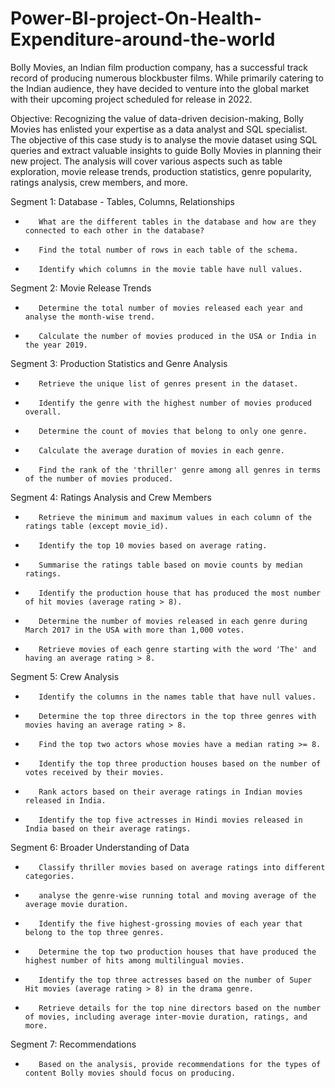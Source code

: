 # Power-BI-project-On-Health-Expenditure-around-the-world

Bolly Movies, an Indian film production company, has a successful track record of producing numerous blockbuster films. While primarily catering to the Indian audience, they have decided to venture into the global market with their upcoming project scheduled for release in 2022.
 
Objective:
Recognizing the value of data-driven decision-making, Bolly Movies has enlisted your expertise as a data analyst and SQL specialist. The objective of this case study is to analyse the movie dataset using SQL queries and extract valuable insights to guide Bolly Movies in planning their new project. The analysis will cover various aspects such as table exploration, movie release trends, production statistics, genre popularity, ratings analysis, crew members, and more.
 
Segment 1: Database - Tables, Columns, Relationships
-        What are the different tables in the database and how are they connected to each other in the database?
-        Find the total number of rows in each table of the schema.
-        Identify which columns in the movie table have null values.
 
Segment 2: Movie Release Trends
-        Determine the total number of movies released each year and analyse the month-wise trend.
-        Calculate the number of movies produced in the USA or India in the year 2019.
 
Segment 3: Production Statistics and Genre Analysis
-        Retrieve the unique list of genres present in the dataset.
-        Identify the genre with the highest number of movies produced overall.
-        Determine the count of movies that belong to only one genre.
-        Calculate the average duration of movies in each genre.
-        Find the rank of the 'thriller' genre among all genres in terms of the number of movies produced.
 
Segment 4: Ratings Analysis and Crew Members
-        Retrieve the minimum and maximum values in each column of the ratings table (except movie_id).
-        Identify the top 10 movies based on average rating.
-        Summarise the ratings table based on movie counts by median ratings.
-        Identify the production house that has produced the most number of hit movies (average rating > 8).
-        Determine the number of movies released in each genre during March 2017 in the USA with more than 1,000 votes.
-        Retrieve movies of each genre starting with the word 'The' and having an average rating > 8.
 
Segment 5: Crew Analysis
-        Identify the columns in the names table that have null values.
-        Determine the top three directors in the top three genres with movies having an average rating > 8.
-        Find the top two actors whose movies have a median rating >= 8.
-        Identify the top three production houses based on the number of votes received by their movies.
-        Rank actors based on their average ratings in Indian movies released in India.
-        Identify the top five actresses in Hindi movies released in India based on their average ratings.
 
Segment 6: Broader Understanding of Data
-        Classify thriller movies based on average ratings into different categories.
-        analyse the genre-wise running total and moving average of the average movie duration.
-        Identify the five highest-grossing movies of each year that belong to the top three genres.
-        Determine the top two production houses that have produced the highest number of hits among multilingual movies.
-        Identify the top three actresses based on the number of Super Hit movies (average rating > 8) in the drama genre.
-        Retrieve details for the top nine directors based on the number of movies, including average inter-movie duration, ratings, and more.
 
Segment 7: Recommendations
-        Based on the analysis, provide recommendations for the types of content Bolly movies should focus on producing.
 

